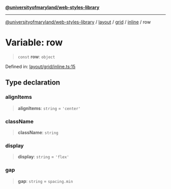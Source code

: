 [**@universityofmaryland/web-styles-library**](../../../../../../README.md)

***

[@universityofmaryland/web-styles-library](../../../../../../README.md) / [layout](../../../../../README.md) / [grid](../../../README.md) / [inline](../README.md) / row

# Variable: row

> `const` **row**: `object`

Defined in: [layout/grid/inline.ts:15](https://github.com/UMD-Digital/design-system/blob/7fa144f196ef5f0ef2b372670136735f5a5c9236/packages/styles/source/layout/grid/inline.ts#L15)

## Type declaration

### alignItems

> **alignItems**: `string` = `'center'`

### className

> **className**: `string`

### display

> **display**: `string` = `'flex'`

### gap

> **gap**: `string` = `spacing.min`
